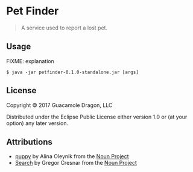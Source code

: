 # Pet Finder
> A service used to report a lost pet.

## Usage

FIXME: explanation

    $ java -jar petfinder-0.1.0-standalone.jar [args]

## License

Copyright © 2017 Guacamole Dragon, LLC

Distributed under the Eclipse Public License either version 1.0 or (at
your option) any later version.

## Attributions

- [puppy](https://thenounproject.com/search/?q=dog&i=875858) by Alina Oleynik from the [Noun Project](https://thenounproject.com)
- [Search](https://thenounproject.com/search/?q=magnyfing%20glass&i=158234) by Gregor Cresnar from the [Noun Project](https://thenounproject.com)
